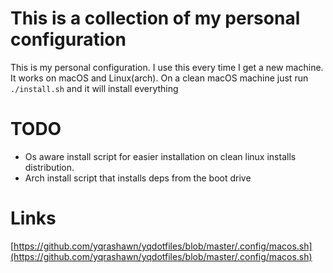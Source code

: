 # This is a collection of my personal configuration

This is my personal configuration. I use this every time I get a new machine.
It works on macOS and Linux(arch). On a clean macOS machine just run `./install.sh` and it will install everything

# TODO

- Os aware install script for easier installation on clean linux installs distribution.
- Arch install script that installs deps from the boot drive


# Links
[https://github.com/yqrashawn/yqdotfiles/blob/master/.config/macos.sh](https://github.com/yqrashawn/yqdotfiles/blob/master/.config/macos.sh)
